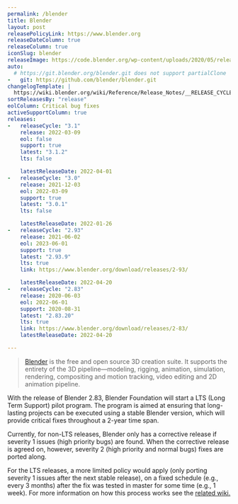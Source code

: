 ```yaml
---
permalink: /blender
title: Blender
layout: post
releasePolicyLink: https://www.blender.org
releaseDateColumn: true
releaseColumn: true
iconSlug: blender
releaseImage: https://code.blender.org/wp-content/uploads/2020/05/release_cadence_4th_wall-1-1024x224.png
auto:
  # https://git.blender.org/blender.git does not support partialClone
-   git: https://github.com/blender/blender.git
changelogTemplate: |
  https://wiki.blender.org/wiki/Reference/Release_Notes/__RELEASE_CYCLE__/Corrective_Releases
sortReleasesBy: "release"
eolColumn: Critical bug fixes
activeSupportColumn: true
releases:
-   releaseCycle: "3.1"
    release: 2022-03-09
    eol: false
    support: true
    latest: "3.1.2"
    lts: false

    latestReleaseDate: 2022-04-01
-   releaseCycle: "3.0"
    release: 2021-12-03
    eol: 2022-03-09
    support: true
    latest: "3.0.1"
    lts: false

    latestReleaseDate: 2022-01-26
-   releaseCycle: "2.93"
    release: 2021-06-02
    eol: 2023-06-01
    support: true
    latest: "2.93.9"
    lts: true
    link: https://www.blender.org/download/releases/2-93/

    latestReleaseDate: 2022-04-20
-   releaseCycle: "2.83"
    release: 2020-06-03
    eol: 2022-06-01
    support: 2020-08-31
    latest: "2.83.20"
    lts: true
    link: https://www.blender.org/download/releases/2-83/
    latestReleaseDate: 2022-04-20

---
```


> [Blender](https://blender.org/) is the free and open source 3D creation suite. It supports the entirety of the 3D pipeline—modeling, rigging, animation, simulation, rendering, compositing and motion tracking, video editing and 2D animation pipeline.

With the release of Blender 2.83, Blender Foundation will start a LTS (Long Term Support) pilot program. The program is aimed at ensuring that long-lasting projects can be executed using a stable Blender version, which will provide critical fixes throughout a 2-year time span. 

Currently, for non-LTS releases, Blender only has a corrective release if severity 1 issues (high priority bugs) are found. When the corrective release is agreed on, however, severity 2 (high priority and normal bugs) fixes are ported along.

For the LTS releases, a more limited policy would apply (only porting severity 1 issues after the next stable release), on a fixed schedule (e.g., every 3 months) after the fix was tested in master for some time (e.g., 1 week). For more information on how this process works see the [related wiki.](https://wiki.blender.org/wiki/Process/LTS)
